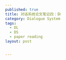 ```yaml
---
published: true
title: 对话系统论文笔记四：杂
category: Dialogue System
tags: 
  - DL
  - DS
  - paper reading
layout: post


---
```


